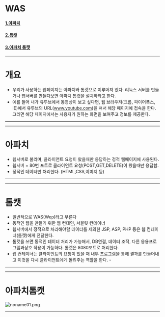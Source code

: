 # WAS

#### [1.아파치](#아파치)<br>
#### [2.톰캣](#톰캣)<br>
#### [3.아파치 톰캣](#아파치톰캣)<br>

-----------
# 개요 
- 우리가 사용하는 웹페이지는 아파치와 톰캣으로 이루어져 있다. 리눅스 서버를 만들거나 웹서버를 만들다보면 아파치 톰캣을 설치하라고 한다.
- 예를 들어 내가 유투브에서 동영상이 보고 싶다면, 웹 브라우저(크롬, 파이어폭스, IE)에서 유투브의 URL(www.youtube.com)을 쳐서 해당 페이지에 접속을 한다. 그러면 해당 페이지에서는 사용자가 원하는 화면을 보여주고 정보를 제공한다. 
--------

--------
# 아파치
-  웹서버로 불리며, 클라이언트 요청이 왔을때만 응답하는 정적 웹페이지에 사용된다.
-  웹서버 = 80번 포트로 클라이언트 요청(POST,GET,DELETE)이 왔을때만 응답함.
-  정적인 데이터만 처리한다. (HTML,CSS,이미지 등)
--------

-----------
# 톰캣 
- 일반적으로 WAS(Wep)라고 부른다
- 동적인 웹을 만들기 위한 웹 컨테인, 서블릿 컨테이너
- 웹서버에서 정적으로 처리해야할 데이터를 제외한 JSP, ASP, PHP 등은 웹 컨테이너(톰캣)에게 전달한다.
- 톰캣을 쓰면 동적인 데이터 처리가 가능해서, DB연결, 데이터 조작, 다른 응용프로그램과상호 작용이 가능하다. 톰캣은 8080포트로 처리한다.
- 웹 컨테이너는 클라이언트의 요청이 있을 때 내부 프로그램을 통해 결과를 만들어내고 이것을 다시 클라이언트에게 돌려주는 역할을 한다. -
--------

-----------
# 아파치톰캣 
![noname01.png](https://i.postimg.cc/65sJVP8T/noname01.png)

--------


